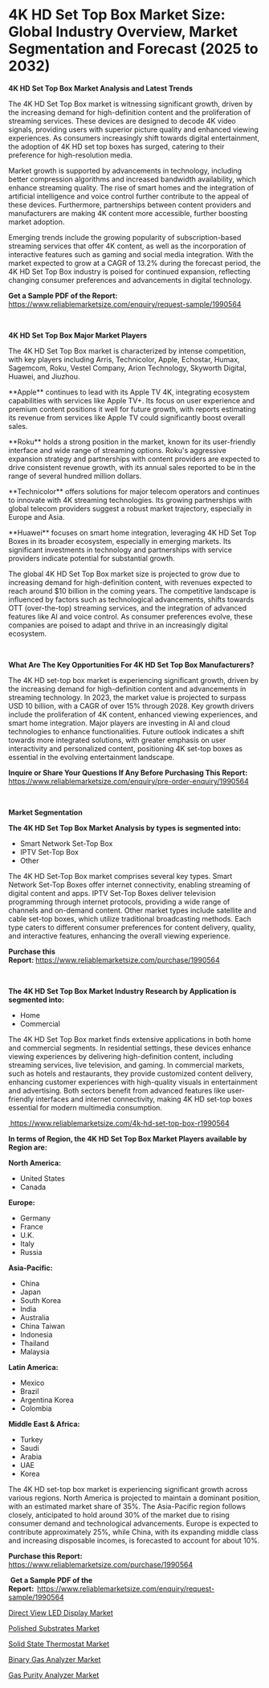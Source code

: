 <p><h1>4K HD Set Top Box Market Size: Global Industry Overview, Market Segmentation and Forecast (2025 to 2032)</h1></p><p><strong>4K HD Set Top Box Market Analysis and Latest Trends</strong></p>
<p><p>The 4K HD Set Top Box market is witnessing significant growth, driven by the increasing demand for high-definition content and the proliferation of streaming services. These devices are designed to decode 4K video signals, providing users with superior picture quality and enhanced viewing experiences. As consumers increasingly shift towards digital entertainment, the adoption of 4K HD set top boxes has surged, catering to their preference for high-resolution media.</p><p>Market growth is supported by advancements in technology, including better compression algorithms and increased bandwidth availability, which enhance streaming quality. The rise of smart homes and the integration of artificial intelligence and voice control further contribute to the appeal of these devices. Furthermore, partnerships between content providers and manufacturers are making 4K content more accessible, further boosting market adoption.</p><p>Emerging trends include the growing popularity of subscription-based streaming services that offer 4K content, as well as the incorporation of interactive features such as gaming and social media integration. With the market expected to grow at a CAGR of 13.2% during the forecast period, the 4K HD Set Top Box industry is poised for continued expansion, reflecting changing consumer preferences and advancements in digital technology.</p></p>
<p><strong>Get a Sample PDF of the Report:&nbsp;</strong> <a href="https://www.reliablemarketsize.com/enquiry/request-sample/1990564?utm_campaign=2034&utm_medium=2&utm_source=Github&utm_content=ia&utm_term=06042025&utm_id=4k-hd-set-top-box">https://www.reliablemarketsize.com/enquiry/request-sample/1990564</a></p>
<p>&nbsp;</p>
<p><strong>4K HD Set Top Box Major Market Players</strong></p>
<p><p>The 4K HD Set Top Box market is characterized by intense competition, with key players including Arris, Technicolor, Apple, Echostar, Humax, Sagemcom, Roku, Vestel Company, Arion Technology, Skyworth Digital, Huawei, and Jiuzhou. </p><p>**Apple** continues to lead with its Apple TV 4K, integrating ecosystem capabilities with services like Apple TV+. Its focus on user experience and premium content positions it well for future growth, with reports estimating its revenue from services like Apple TV could significantly boost overall sales.</p><p>**Roku** holds a strong position in the market, known for its user-friendly interface and wide range of streaming options. Roku's aggressive expansion strategy and partnerships with content providers are expected to drive consistent revenue growth, with its annual sales reported to be in the range of several hundred million dollars.</p><p>**Technicolor** offers solutions for major telecom operators and continues to innovate with 4K streaming technologies. Its growing partnerships with global telecom providers suggest a robust market trajectory, especially in Europe and Asia.</p><p>**Huawei** focuses on smart home integration, leveraging 4K HD Set Top Boxes in its broader ecosystem, especially in emerging markets. Its significant investments in technology and partnerships with service providers indicate potential for substantial growth.</p><p>The global 4K HD Set Top Box market size is projected to grow due to increasing demand for high-definition content, with revenues expected to reach around $10 billion in the coming years. The competitive landscape is influenced by factors such as technological advancements, shifts towards OTT (over-the-top) streaming services, and the integration of advanced features like AI and voice control. As consumer preferences evolve, these companies are poised to adapt and thrive in an increasingly digital ecosystem.</p></p>
<p>&nbsp;</p>
<p><strong>What Are The Key Opportunities For 4K HD Set Top Box Manufacturers?</strong></p>
<p><p>The 4K HD set-top box market is experiencing significant growth, driven by the increasing demand for high-definition content and advancements in streaming technology. In 2023, the market value is projected to surpass USD 10 billion, with a CAGR of over 15% through 2028. Key growth drivers include the proliferation of 4K content, enhanced viewing experiences, and smart home integration. Major players are investing in AI and cloud technologies to enhance functionalities. Future outlook indicates a shift towards more integrated solutions, with greater emphasis on user interactivity and personalized content, positioning 4K set-top boxes as essential in the evolving entertainment landscape.</p></p>
<p><strong>Inquire or Share Your Questions If Any Before Purchasing This Report:</strong> <a href="https://www.reliablemarketsize.com/enquiry/pre-order-enquiry/1990564?utm_campaign=2034&utm_medium=2&utm_source=Github&utm_content=ia&utm_term=06042025&utm_id=4k-hd-set-top-box">https://www.reliablemarketsize.com/enquiry/pre-order-enquiry/1990564</a></p>
<p>&nbsp;</p>
<p><strong>Market Segmentation</strong></p>
<p><strong>The 4K HD Set Top Box Market Analysis by types is segmented into:</strong></p>
<p><ul><li>Smart Network Set-Top Box</li><li>IPTV Set-Top Box</li><li>Other</li></ul></p>
<p><p>The 4K HD Set-Top Box market comprises several key types. Smart Network Set-Top Boxes offer internet connectivity, enabling streaming of digital content and apps. IPTV Set-Top Boxes deliver television programming through internet protocols, providing a wide range of channels and on-demand content. Other market types include satellite and cable set-top boxes, which utilize traditional broadcasting methods. Each type caters to different consumer preferences for content delivery, quality, and interactive features, enhancing the overall viewing experience.</p></p>
<p><strong>Purchase this Report:&nbsp;</strong><a href="https://www.reliablemarketsize.com/purchase/1990564?utm_campaign=2034&utm_medium=2&utm_source=Github&utm_content=ia&utm_term=06042025&utm_id=4k-hd-set-top-box">https://www.reliablemarketsize.com/purchase/1990564</a></p>
<p>&nbsp;</p>
<p><strong>The 4K HD Set Top Box Market Industry Research by Application is segmented into:</strong></p>
<p><ul><li>Home</li><li>Commercial</li></ul></p>
<p><p>The 4K HD Set Top Box market finds extensive applications in both home and commercial segments. In residential settings, these devices enhance viewing experiences by delivering high-definition content, including streaming services, live television, and gaming. In commercial markets, such as hotels and restaurants, they provide customized content delivery, enhancing customer experiences with high-quality visuals in entertainment and advertising. Both sectors benefit from advanced features like user-friendly interfaces and internet connectivity, making 4K HD set-top boxes essential for modern multimedia consumption.</p></p>
<p><a href="https://www.reliablemarketsize.com/4k-hd-set-top-box-r1990564?utm_campaign=2034&utm_medium=2&utm_source=Github&utm_content=ia&utm_term=06042025&utm_id=4k-hd-set-top-box">&nbsp;https://www.reliablemarketsize.com/4k-hd-set-top-box-r1990564</a></p>
<p><strong>In terms of Region, the 4K HD Set Top Box Market Players available by Region are:</strong></p>
<p>
    <p> <strong> North America: </strong>
        <ul>
            <li>United States</li>
            <li>Canada</li>
        </ul>
        </p> 
    <p> <strong> Europe: </strong>
        <ul>
            <li>Germany</li>
            <li>France</li>
            <li>U.K.</li>
            <li>Italy</li>
            <li>Russia</li>
        </ul>
        </p> 
    <p> <strong> Asia-Pacific: </strong>
        <ul>
            <li>China</li>
            <li>Japan</li>
            <li>South Korea</li>
            <li>India</li>
            <li>Australia</li>
            <li>China Taiwan</li>
            <li>Indonesia</li>
            <li>Thailand</li>
            <li>Malaysia</li>
        </ul>
        </p> 
    <p> <strong> Latin America: </strong>
        <ul>
            <li>Mexico</li>
            <li>Brazil</li>
            <li>Argentina Korea</li>
            <li>Colombia</li>
        </ul>
        </p> 
    <p> <strong> Middle East & Africa: </strong>
        <ul>
            <li>Turkey</li>
            <li>Saudi</li>
            <li>Arabia</li>
            <li>UAE</li>
            <li>Korea</li>
        </ul>
    </p>
    </p>
<p><p>The 4K HD set-top box market is experiencing significant growth across various regions. North America is projected to maintain a dominant position, with an estimated market share of 35%. The Asia-Pacific region follows closely, anticipated to hold around 30% of the market due to rising consumer demand and technological advancements. Europe is expected to contribute approximately 25%, while China, with its expanding middle class and increasing disposable incomes, is forecasted to account for about 10%.</p></p>
<p><strong>Purchase this Report: </strong><a href="https://www.reliablemarketsize.com/purchase/1990564?utm_campaign=2034&utm_medium=2&utm_source=Github&utm_content=ia&utm_term=06042025&utm_id=4k-hd-set-top-box">https://www.reliablemarketsize.com/purchase/1990564</a></p>
<p>&nbsp;<strong>Get a Sample PDF of the Report:&nbsp;&nbsp;</strong><a href="https://www.reliablemarketsize.com/enquiry/request-sample/1990564?utm_campaign=2034&utm_medium=2&utm_source=Github&utm_content=ia&utm_term=06042025&utm_id=4k-hd-set-top-box">https://www.reliablemarketsize.com/enquiry/request-sample/1990564</a></p>
<p><strong></strong></p>
<p><p><a href="https://github.com/grevecodeeol/Market-Research-Report-List-1/blob/main/direct-view-led-display-market.md?utm_campaign=2034&utm_medium=2&utm_source=Github&utm_content=ia&utm_term=06042025&utm_id=4k-hd-set-top-box">Direct View LED Display Market</a></p><p><a href="https://github.com/janustabarf2/Market-Research-Report-List-1/blob/main/polished-substrates-market.md?utm_campaign=2034&utm_medium=2&utm_source=Github&utm_content=ia&utm_term=06042025&utm_id=4k-hd-set-top-box">Polished Substrates Market</a></p><p><a href="https://github.com/calizlewin2f/Market-Research-Report-List-1/blob/main/solid-state-thermostat-market.md?utm_campaign=2034&utm_medium=2&utm_source=Github&utm_content=ia&utm_term=06042025&utm_id=4k-hd-set-top-box">Solid State Thermostat Market</a></p><p><a href="https://github.com/kielbledeni0/Market-Research-Report-List-1/blob/main/binary-gas-analyzer-market.md?utm_campaign=2034&utm_medium=2&utm_source=Github&utm_content=ia&utm_term=06042025&utm_id=4k-hd-set-top-box">Binary Gas Analyzer Market</a></p><p><a href="https://github.com/ernierintzfu/Market-Research-Report-List-1/blob/main/gas-purity-analyzer-market.md?utm_campaign=2034&utm_medium=2&utm_source=Github&utm_content=ia&utm_term=06042025&utm_id=4k-hd-set-top-box">Gas Purity Analyzer Market</a></p></p>